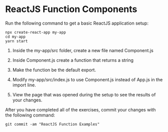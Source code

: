 # ReactJS Function Components

Run the following command to get a basic ReactJS application setup:

```
npx create-react-app my-app
cd my-app
yarn start
```

1. Inside the my-app/src folder, create a new file named Component.js

2. Inside Component.js create a function that returns a string

3. Make the function be the default export.

4. Modify my-app/src/index.js to use Component.js instead of App.js in the import line.

5. View the page that was opened during the setup to see the results of your changes.

After you have completed all of the exercises, commit your changes with the following command:

```
git commit -am "ReactJS Function Examples"
```
